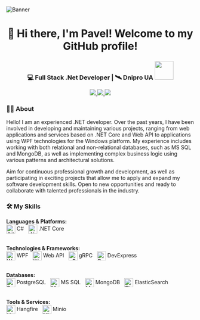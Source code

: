 <br clear="both">

![Banner](https://mir-s3-cdn-cf.behance.net/project_modules/max_1200/81bb4b165684019.640b6038d133e.gif)


###

<h1 align="center">👋 Hi there, I'm Pavel! Welcome to my GitHub profile! </h1>

###

<div align="center">
  <h3>💻 Full Stack .Net Developer | 🛰️ Dnipro UA <img src="https://media.giphy.com/media/WUlplcMpOCEmTGBtBW/giphy.gif" width="50"></h3>

  <p>
    <a href="mailto:youremail@example.com">
      <img src="https://img.shields.io/badge/Email-D14836?style=flat-square&logo=gmail&logoColor=white"/>
    </a>
    <a href="https://www.linkedin.com/in/pavlo-dykalo">
      <img src="https://img.shields.io/badge/LinkedIn-0A66C2?style=flat-square&logo=linkedin&logoColor=white"/>
    </a>
    <a href="https://t.me/ТВОЙ_TG">
      <img src="https://img.shields.io/badge/Telegram-26A5E4?style=flat-square&logo=telegram&logoColor=white"/>
    </a>
  </p>
</div>

<h3 align="left">👩‍💻  About</h3>

<p align="left">Hello! I am an experienced .NET developer.
Over the past years, I have been involved in developing and maintaining various projects, ranging from web applications and services based on .NET Core and Web API to applications using WPF technologies for the Windows platform. My experience includes working with both relational and non-relational databases, such as MS SQL and MongoDB, as well as implementing complex business logic using various patterns and architectural solutions.

Aim for continuous professional growth and development, as well as participating in exciting projects that allow me to apply and expand my software development skills. Open to new opportunities and ready to collaborate with talented professionals in the industry. </p>

###

<h3 align="left">🛠️ My Skills</h3>

<p align="left">
  <b>Languages & Platforms:</b><br>
  <img src="https://cdn.jsdelivr.net/gh/devicons/devicon/icons/csharp/csharp-original.svg" alt="C#" width="24" height="24" style="vertical-align:middle"/> C#&nbsp;&nbsp;
  <img src="https://cdn.jsdelivr.net/gh/devicons/devicon/icons/dot-net/dot-net-original.svg" alt=".NET Core" width="24" height="24" style="vertical-align:middle"/> .NET Core
  <br><br>
  
  <b>Technologies & Frameworks:</b><br>
  <img src="https://cdn.jsdelivr.net/npm/simple-icons@v9/icons/windows.svg" alt="WPF" width="24" height="24" style="vertical-align:middle"/> WPF&nbsp;&nbsp;
  <img src="https://cdn.jsdelivr.net/npm/simple-icons@v9/icons/dotnet.svg" alt="Web API" width="24" height="24" style="vertical-align:middle"/> Web API&nbsp;&nbsp;
  <img src="https://cdn.jsdelivr.net/npm/simple-icons@v9/icons/grpc.svg" alt="gRPC" width="24" height="24" style="vertical-align:middle"/> gRPC&nbsp;&nbsp;
  <img src="https://cdn.jsdelivr.net/npm/simple-icons@v9/icons/devexpress.svg" alt="DevExpress" width="24" height="24" style="vertical-align:middle"/> DevExpress
  <br><br>

  <b>Databases:</b><br>
  <img src="https://cdn.jsdelivr.net/npm/simple-icons@v9/icons/postgresql.svg" alt="PostgreSQL" width="24" height="24" style="vertical-align:middle"/> PostgreSQL&nbsp;&nbsp;
  <img src="https://cdn.jsdelivr.net/npm/simple-icons@v9/icons/microsoftsqlserver.svg" alt="MS SQL" width="24" height="24" style="vertical-align:middle"/> MS SQL&nbsp;&nbsp;
  <img src="https://cdn.jsdelivr.net/npm/simple-icons@v9/icons/mongodb.svg" alt="MongoDB" width="24" height="24" style="vertical-align:middle"/> MongoDB&nbsp;&nbsp;
  <img src="https://cdn.jsdelivr.net/npm/simple-icons@v9/icons/elasticsearch.svg" alt="ElasticSearch" width="24" height="24" style="vertical-align:middle"/> ElasticSearch
  <br><br>

  <b>Tools & Services:</b><br>
  <img src="https://cdn.jsdelivr.net/npm/simple-icons@v9/icons/hangfire.svg" alt="Hangfire" width="24" height="24" style="vertical-align:middle"/> Hangfire&nbsp;&nbsp;
  <img src="https://cdn.jsdelivr.net/npm/simple-icons@v9/icons/minio.svg" alt="Minio" width="24" height="24" style="vertical-align:middle"/> Minio
</p>

###
<!--
<h3 align="left">📊 My GitHub Stats</h3>

<p align="center">
  <img src="https://github-readme-stats.vercel.app/api?username=CrossWander&show_icons=true&theme=tokyonight" alt="GitHub Stats" />
</p>

<p align="center">
  <img src="https://github-readme-streak-stats.herokuapp.com/?user=CrossWander&theme=tokyonight" alt="GitHub Streak" />
</p>

<p align="center">
  <img src="https://github-readme-stats.vercel.app/api/top-langs/?username=CrossWander&layout=compact&theme=tokyonight" alt="Top Languages" />
</p>
-->
